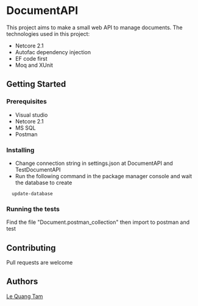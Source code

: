 # DocumentAPI

This project aims to make a small web API to manage documents. The technologies used in this project:
* Netcore 2.1
* Autofac dependency injection
* EF code first 
* Moq and XUnit

## Getting Started

### Prerequisites
* Visual studio
* Netcore 2.1
* MS SQL
* Postman

### Installing

* Change connection string in settings.json at DocumentAPI and TestDocumentAPI 
* Run the following command in the package manager console and wait the database to create
```
  update-database
```

### Running the tests
Find the file "Document.postman_collection" then import to postman and test

## Contributing
Pull requests are welcome

## Authors
[Le Quang Tam](https://github.com/lesan1995)
